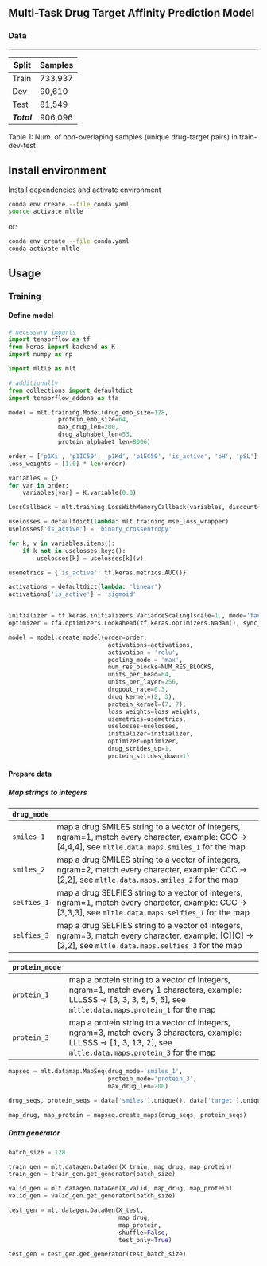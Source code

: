 ## Multi-Task Drug Target Affinity Prediction Model


### Data
---

| Split | Samples |
| ----- | ------- |
| Train | 733,937 |
| Dev   | 90,610  |
| Test  | 81,549  |
| *__Total__* | 906,096 |
Table 1: Num. of non-overlaping samples (unique drug-target pairs) in train-dev-test



## Install environment

Install dependencies and activate environment

```sh
conda env create --file conda.yaml
source activate mltle
```

or:

```sh
conda env create --file conda.yaml
conda activate mltle
```
## Usage


### Training

#### Define model
```python
# necessary imports
import tensorflow as tf
from keras import backend as K
import numpy as np

import mltle as mlt

# additionally
from collections import defaultdict
import tensorflow_addons as tfa

model = mlt.training.Model(drug_emb_size=128,
              protein_emb_size=64,
              max_drug_len=200,
              drug_alphabet_len=53,
              protein_alphabet_len=8006)

order = ['p1Ki', 'p1IC50', 'p1Kd', 'p1EC50', 'is_active', 'pH', 'pSL']
loss_weights = [1.0] * len(order)

variables = {}
for var in order:
    variables[var] = K.variable(0.0)

LossCallback = mlt.training.LossWithMemoryCallback(variables, discount=DISCOUNT, decay = 0.8)

uselosses = defaultdict(lambda: mlt.training.mse_loss_wrapper)
uselosses['is_active'] = 'binary_crossentropy'

for k, v in variables.items():
    if k not in uselosses.keys():
        uselosses[k] = uselosses[k](v)

usemetrics = {'is_active': tf.keras.metrics.AUC()}

activations = defaultdict(lambda: 'linear')
activations['is_active'] = 'sigmoid'


initializer = tf.keras.initializers.VarianceScaling(scale=1., mode='fan_in', distribution='normal', seed=SEED)
optimizer = tfa.optimizers.Lookahead(tf.keras.optimizers.Nadam(), sync_period=3)

model = model.create_model(order=order,
                            activations=activations,
                            activation = 'relu',
                            pooling_mode = 'max',
                            num_res_blocks=NUM_RES_BLOCKS,
                            units_per_head=64,
                            units_per_layer=256,
                            dropout_rate=0.3,
                            drug_kernel=(2, 3),
                            protein_kernel=(7, 7),
                            loss_weights=loss_weights,
                            usemetrics=usemetrics,
                            uselosses=uselosses,
                            initializer=initializer,
                            optimizer=optimizer,
                            drug_strides_up=1,
                            protein_strides_down=1)
```

#### Prepare data

##### Map strings to integers

|`drug_mode`||
|-----------|-|
|`smiles_1`|map a drug SMILES string to a vector of integers, ngram=1, match every character, example: CCC -> [4,4,4], see `mltle.data.maps.smiles_1` for the map|
|`smiles_2`|map a drug SMILES string to a vector of integers, ngram=2, match every character, example: CCC -> [2,2], see `mltle.data.maps.smiles_2` for the map|
|`selfies_1`|map a drug SELFIES string to a vector of integers, ngram=1, match every character, example: CCC -> [3,3,3], see `mltle.data.maps.selfies_1` for the map|
|`selfies_3`|map a drug SELFIES string to a vector of integers, ngram=3, match every character, example: [C][C] -> [2,2], see `mltle.data.maps.selfies_3` for the map|

|`protein_mode`||
|-----------|-|
|`protein_1`|map a protein string to a vector of integers, ngram=1, match every 1 characters, example: LLLSSS -> [3, 3, 3, 5, 5, 5], see `mltle.data.maps.protein_1` for the map|
|`protein_3`|map a protein string to a vector of integers,  ngram=3, match every 3 characters, example: LLLSSS -> [1, 3, 13, 2], see `mltle.data.maps.protein_3` for the map|


```python
mapseq = mlt.datamap.MapSeq(drug_mode='smiles_1',
                            protein_mode='protein_3',
                            max_drug_len=200)

drug_seqs, protein_seqs = data['smiles'].unique(), data['target'].unique()

map_drug, map_protein = mapseq.create_maps(drug_seqs, protein_seqs)
```

##### Data generator

```python
batch_size = 128

train_gen = mlt.datagen.DataGen(X_train, map_drug, map_protein)
train_gen = train_gen.get_generator(batch_size)

valid_gen = mlt.datagen.DataGen(X_valid, map_drug, map_protein)
valid_gen = valid_gen.get_generator(batch_size)

test_gen = mlt.datagen.DataGen(X_test,
                               map_drug,
                               map_protein,
                               shuffle=False,
                               test_only=True)

test_gen = test_gen.get_generator(test_batch_size)
```
